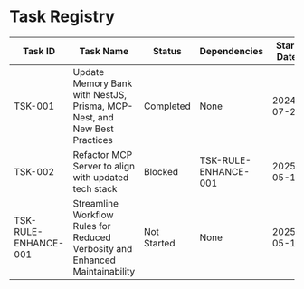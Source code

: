 # Task Registry

| Task ID | Task Name                                                                      | Status    | Dependencies | Start Date | Completion Date | Redelegations | Research Report |
|---------|--------------------------------------------------------------------------------|-----------|--------------|------------|-----------------|---------------|-----------------|
| TSK-001 | Update Memory Bank with NestJS, Prisma, MCP-Nest, and New Best Practices | Completed | None         | 2024-07-27 | 2024-07-28      | 0             | [Link](./TSK-001-Update_Memory_Bank_with_NestJS_Prisma_MCP-Nest_and_New_Best_Practices/research-report.md) | 
| TSK-002 | Refactor MCP Server to align with updated tech stack | Blocked   | TSK-RULE-ENHANCE-001         | 2025-05-17 | -               | 0             |                 |
| TSK-RULE-ENHANCE-001 | Streamline Workflow Rules for Reduced Verbosity and Enhanced Maintainability | Not Started | None         | 2025-05-17 | -               | 0             |                 |